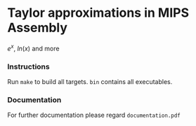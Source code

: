 # Taylor approximations in MIPS Assembly

$e^x$, $ln(x)$ and more


### Instructions
Run `make` to build all targets. `bin` contains all executables.

### Documentation

For further documentation please regard `documentation.pdf`